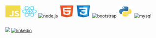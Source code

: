<div style="display: inline_block"><br>
  <img alt="js" height="40" width="50" src="https://raw.githubusercontent.com/devicons/devicon/master/icons/javascript/javascript-plain.svg">
  <img alt="react" height="40" width="50" src="https://raw.githubusercontent.com/devicons/devicon/master/icons/react/react-original.svg">
  <img alt="node.js" height="40" width="50" src="https://cdn.jsdelivr.net/gh/devicons/devicon/icons/nodejs/nodejs-original.svg">
  <img alt="html" height="40" width="50" src="https://raw.githubusercontent.com/devicons/devicon/master/icons/html5/html5-original.svg">
  <img alt="css" height="40" width="50" src="https://raw.githubusercontent.com/devicons/devicon/master/icons/css3/css3-original.svg">
  <img alt="bootstrap" height="40" width="50" src="https://cdn.jsdelivr.net/gh/devicons/devicon/icons/bootstrap/bootstrap-original.svg">
  <img alt="python" height="40" width="50" src="https://raw.githubusercontent.com/devicons/devicon/master/icons/python/python-original.svg">
  <img alt="mysql" height="40" width="50" src="https://cdn.jsdelivr.net/gh/devicons/devicon/icons/mysql/mysql-original-wordmark.svg">        
</div>
  
##
 
  <a href="https://www.instagram.com/eduardorossetti7/" target="_blank"><img src="https://img.shields.io/badge/-Instagram-%23E4405F?style=for-the-badge&logo=instagram&logoColor=white"></a>
  <a href="https://www.linkedin.com/in/eduardo-rossetti/" target="_blank"><img alt="linkedin" src="https://img.shields.io/badge/LinkedIn-0077B5?style=for-the-badge&logo=linkedin&logoColor=white"></a>
</div>
